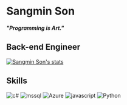 # Sangmin Son
***"Programming is Art."***

## Back-end Engineer

[![Sangmin Son's stats](https://github-readme-stats.vercel.app/api?username=handsupmin&count_private=true&theme=discord_old_blurple&hide_border=true)](https://github.com/anuraghazra/github-readme-stats)

## Skills

![c#](https://img.shields.io/badge/-C%23-239120?style=for-the-badge&logo=Csharp&logoColor=white) ![mssql](https://img.shields.io/badge/-MSSQL-CC2927?style=for-the-badge&logo=MicrosoftSQLServer&logoColor=white) ![Azure](https://img.shields.io/badge/-Azure-0078D4?style=for-the-badge&logo=MicrosoftAzure&logoColor=white) ![javascript](https://img.shields.io/badge/-Javascript-F7DF1E?style=for-the-badge&logo=javascript&logoColor=white) ![Python](https://img.shields.io/badge/-Python-3776AB?style=for-the-badge&logo=Python&logoColor=white)
